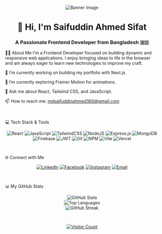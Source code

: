 <!--
Thanks for using my template!
You can customize this further by changing themes, adding more skills,
or including sections like "My Projects" or "Blog Posts".
-->

<p align="center">
<img src="https://www.google.com/search?q=https://placehold.co/1200x300/0D1117/FFFFFF%3Ftext%3DSaifuddin%2BAhmed%2BSifat" alt="Banner Image"/>
</p>

<div id="header" align="center">
<h1>👋 Hi, I'm Saifuddin Ahmed Sifat</h1>
<h3>A Passionate Frontend Developer from Bangladesh 🇧🇩</h3>
</div>

👨‍💻 About Me
I'm a Frontend Developer focused on building dynamic and responsive web applications. I enjoy bringing ideas to life in the browser and am always eager to learn new technologies to improve my craft.

🔭 I’m currently working on building my portfolio with Next.js.

🌱 I’m currently exploring Framer Motion for animations.

💬 Ask me about React, Tailwind CSS, and JavaScript.

📫 How to reach me: mdsaifuddinahmed360@gmail.com

<br/>

💻 Tech Stack & Tools
<p align="center">
<img src="https://www.google.com/search?q=https://img.shields.io/badge/react-%252320232a.svg%3Fstyle%3Dfor-the-badge%26logo%3Dreact%26logoColor%3D%252361DAFB" alt="React"/>
<img src="https://img.shields.io/badge/javascript-%23323330.svg?style=for-the-badge&logo=javascript&logoColor=%23F7DF1E" alt="JavaScript"/>
<img src="https://img.shields.io/badge/tailwindcss-%2338B2AC.svg?style=for-the-badge&logo=tailwind-css&logoColor=white" alt="TailwindCSS"/>
<img src="https://img.shields.io/badge/node.js-6DA55F?style=for-the-badge&logo=node.js&logoColor=white" alt="NodeJS"/>
<img src="https://img.shields.io/badge/express.js-%23404d59.svg?style=for-the-badge&logo=express&logoColor=%2361DAFB" alt="Express.js"/>
<img src="https://img.shields.io/badge/MongoDB-%234ea94b.svg?style=for-the-badge&logo=mongodb&logoColor=white" alt="MongoDB"/>
<img src="https://img.shields.io/badge/firebase-%23039BE5.svg?style=for-the-badge&logo=firebase" alt="Firebase"/>
<img src="https://img.shields.io/badge/JWT-black?style=for-the-badge&logo=JSON%20web%20tokens" alt="JWT"/>
<img src="https://img.shields.io/badge/git-%23F05033.svg?style=for-the-badge&logo=git&logoColor=white" alt="Git"/>
<img src="https://img.shields.io/badge/NPM-%23CB3837.svg?style=for-the-badge&logo=npm&logoColor=white" alt="NPM"/>
<img src="https://img.shields.io/badge/vite-%23646CFF.svg?style=for-the-badge&logo=vite&logoColor=white" alt="Vite"/>
<img src="https://img.shields.io/badge/vercel-%23000000.svg?style=for-the-badge&logo=vercel&logoColor=white" alt="Vercel"/>
</p>

<br/>

🌐 Connect with Me
<p align="center">
<a href="https://linkedin.com/in/saifuddin-ahmed-sifat" target="_blank"><img src="https://www.google.com/search?q=https://img.shields.io/badge/LinkedIn-%25230077B5.svg%3Flogo%3Dlinkedin%26logoColor%3Dwhite%26style%3Dfor-the-badge" alt="LinkedIn"/></a>
<a href="https://facebook.com/mdsifat3605" target="_blank"><img src="https://www.google.com/search?q=https://img.shields.io/badge/Facebook-%25231877F2.svg%3Flogo%3DFacebook%26logoColor%3Dwhite%26style%3Dfor-the-badge" alt="Facebook"/></a>
<a href="https://instagram.com/sifat_224" target="_blank"><img src="https://www.google.com/search?q=https://img.shields.io/badge/Instagram-%2523E4405F.svg%3Flogo%3DInstagram%26logoColor%3Dwhite%26style%3Dfor-the-badge" alt="Instagram"/></a>
<a href="mailto:mdsaifuddinahmed360@gmail.com" target="_blank"><img src="https://www.google.com/search?q=https://img.shields.io/badge/Email-D14836.svg%3Flogo%3Dgmail%26logoColor%3Dwhite%26style%3Dfor-the-badge" alt="Email"/></a>
</p>

<br/>

📊 My GitHub Stats
<p align="center">
<img src="https://github-readme-stats.vercel.app/api?username=Sifat2245&theme=aura&hide_border=false&include_all_commits=true&count_private=true" alt="GitHub Stats" />
<br/>
<img src="https://github-readme-stats.vercel.app/api/top-langs/?username=Sifat2245&theme=aura&hide_border=false&include_all_commits=true&count_private=true&layout=compact" alt="Top Languages" />
<br/>
<img src="https://nirzak-streak-stats.vercel.app/?user=Sifat2245&theme=aura&hide_border=false" alt="GitHub Streak" />
</p>

<br/>

<p align="center">
<a href="https://visitcount.itsvg.in">
<img src="https://visitcount.itsvg.in/api?id=Sifat2245&icon=0&color=0" alt="Visitor Count"/>
</a>
</p>

